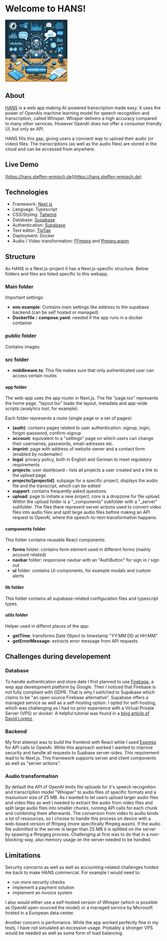 # Welcome to HANS!
<img src="public/hans_dalle.jpg" alt="Hans Hero Image" width="200">

## About

[HANS](https://hans.steffen-ermisch.de) is a web app making AI-powered transcription made easy.
It uses the power of OpenAIs machine learning model for speech recognition and transcription, called Whisper. Whisper delivers a high accuracy compared to many other services. However OpenAI does not offer a consumer friendly UI, but only an API.

HANS fills this gap, giving users a convient way to upload their audio (or video) files. The transcriptions (as well as the audio files)
are stored in the cloud and can be accessed from anywhere.

## Live Demo
[https://hans.steffen-ermisch.de](https://hans.steffen-ermisch.de)

## Technologies

- Framework: [Next.js](https://nextjs.org/)
- Language: Typescript
- CSS/Styling: [Tailwind](https://tailwindcss.com)
- Database: [Supabase](https://supabase.com/)
- Authentication: [Supabase](https://supabase.com/)
- Text editor: [TipTap](https://tiptap.dev/)
- Deployment: Docker
- Audio / Video transformation: [FFmpeg](https://ffmpeg.org/) and [ffmpeg.wasm](https://ffmpegwasm.netlify.app/)

## Structure

As HANS is a Next.js-project it has a Next.js-specific structure. Below folders and files are listed specific to this webapp.

### Main folder

Important settings:

- **env.example**: Contains main settings like address to the supabase backend (can be self hosted or managed)
- **Dockerfile** / **compose.yaml**: needed if the app runs in a docker container

### public folder

Contains images.

### src folder

- **middleware.ts**: This file makes sure that only authenticated user can access certain routes

#### app folder

The web-app uses the app router in Next.js. The file "page.tsx" represents the home page. "layout.tsx" loads the layout, metadata and app-wide scripts (analytics tool, for example).

Each folder represents a route (single page or a set of pages):

- **(auth)**: contains pages related to user authentication: signup, login, forgot-password, confirm-signup
- **account**: equivalent to a "settings" page on which users can change their usernames, passwords, email-adresses etc.
- **imprint**: page with address of website owner and a contact form (enabled by nodemailer)
- **legal**: privacy policy, both in English and German to meet regulatory requirements
- **projects**: user dashboard - lists all projects a user created and a link to the upload page
- **projects/[projectid]**: subpage for a specific project, displays the audio file and the transcript, which can be edited
- **support**: contains frequently asked questions
- **upload**: page to initiate a new project, core is a dropzone for file upload. Within the upload folder is a "\_components" subfolder with a "\_server" subfolder. The files there represent server actions used to convert video files into audio files and split large audio files before making an API request to OpenAI, where the speech-to-text-transformation happens.

#### components folder

This folder contains reusable React components:

- **forms** folder: contains form element used in different forms (mainly account related)
- **navbar** folder: responsive navbar with an "AuthButton" for sign in / sign out
- **ui** folder: contains UI-components, for example modals and custom alerts

#### lib folder

This folder contains all supabase-related configuration files and typescript types.

#### utils folder

Helper used in differnt places of the app:

- **getTime**: transforms Date Object to timestamp "YY:MM:DD at HH:MM"
- **getErrorMessage**: extracts error message from API requests

## Challenges during developement

### Database

To handle authentication and store date I first planned to use [Firebase](https://firebase.google.com/), a wep app development platform by Google. Then I noticed that Firebase is not fully compliant with GDPR. That is why I switched to Supabase which claims to be "an open source Firebase alternative". Supabase offers a managed service as well as a self-hosting option. I opted for self-hosting, which was challenging as I had no prior experience with a Virtual Private Server (VPS) or docker. A helpful tutorial was found in a [blog article of David Lorenz](https://blog.activeno.de/the-ultimate-supabase-self-hosting-guide).

### Backend

My first attempt was to build the frontend with React while I used [Express](https://expressjs.com/) for API calls to OpenAI. While this approach worked I wanted to improve security and handle all requests to Supbase server-sides. This requirement lead to to Next.js. This framework supports server and client components as well as "server actions".

### Audio transformation

By default the API of OpenAI limits file uploads for it's speech recognition and transcription model "Whisper" to audio files of specific formats and a maxiumum size of 25 MB. As I wanted to let users upload larger audio files and video files as well I needed to extract the audio from video files and split large audio files into smaller chunks, running API calls for each chunk and combining them afterwards. The conversion from video to audio binds a lot of ressources, so I choose to handle this process on device with a web-based version of ffmpeg (more specifically ffmpeg.wasm). If the audio file submitted to the server is larger than 25 MB it is splitted on the server by spawing a ffmpgeg process. Challenging at first was to do that in a non-blocking-way, also memory usage on the server needed to be handled.

## Limitations

Security concerns as well as well as accounting-related challenges holded me back to make HANS commercial. For example I would need to:

- run more security checks
- implement a payment solution
- implement an invoice system

I also would either use a self-hosted version of Whisper (which is possible as OpenAI open-sourced the model) or a managed service by Microsoft hosted in a European data center.

Another concern is perfomance. While the app worked perfectly fine in my tests, I have not simulated an excessive usage. Probably a stronger VPS would be needed as well as some form of load balancing.
